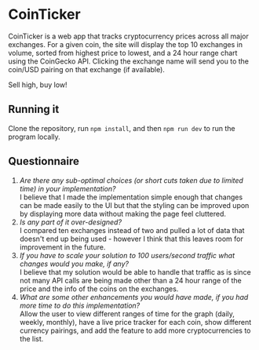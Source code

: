 # CoinTicker
CoinTicker is a web app that tracks cryptocurrency prices across all major exchanges. For a given coin, the site will display the top 10 exchanges in volume, sorted from highest price to lowest, and a 24 hour range chart using the CoinGecko API. Clicking the exchange name will send you to the coin/USD pairing on that exchange (if available).

Sell high, buy low!

## Running it

Clone the repository, run `npm install`, and then `npm run dev` to run the program locally. 

## Questionnaire
1.  *Are there any sub-optimal choices (or short cuts taken due to limited time) in your implementation?*<br/>
I believe that I made the implementation simple enough that changes can be made easily to the UI but that the styling can be improved upon by displaying more data without making the page feel cluttered.
2.  *Is any part of it over-designed?*  <br/>
I compared ten exchanges instead of two and pulled a lot of data that doesn't end up being used - however I think that this leaves room for improvement in the future.
3.  *If you have to scale your solution to 100 users/second traffic what changes would you make, if any?*<br/>
I believe that my solution would be able to handle that traffic as is since not many API calls are being made other than a 24 hour range of the price and the info of the coins on the exchanges.
4.  *What are some other enhancements you would have made, if you had more time to do this implementation?*<br/>
Allow the user to view different ranges of time for the graph (daily, weekly, monthly), have a live price tracker for each coin, show different currency pairings, and add the feature to add more cryptocurrencies to the list.